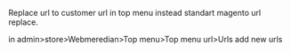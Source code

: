 Replace url to customer url in top menu instead standart magento url replace.

in admin>store>Webmeredian>Top menu>Top menu url>Urls add new urls